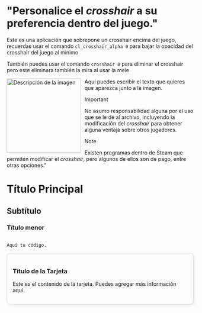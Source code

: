 # "Personalice el *crosshair* a su preferencia dentro del juego."
Este es una aplicación que sobrepone un crosshair encima del juego, recuerdas usar el comando `cl_crosshair_alpha 0`
para bajar la opacidad del crosshair del juego al minimo

También puedes usar el comando `crosshair 0` para eliminar el crosshair pero este eliminara también la mira al usar la mele 

<p>
  <img src="https://raw.githubusercontent.com/SalvadorDante/Left4Dead/main/target.png" alt="Descripción de la imagen" width="200" style="float: left; margin-right: 10px;" />
  Aquí puedes escribir el texto que quieres que aparezca junto a la imagen.
</p>

> [!IMPORTANT]
> No asumo responsabilidad alguna por el uso que se le dé al archivo, incluyendo la modificación del *crosshair* para obtener alguna ventaja sobre otros jugadores.

> [!NOTE]
> Existen programas dentro de Steam que permiten modificar el *crosshair*, pero algunos de ellos son de pago, entre otras opciones."

<h1>Título Principal</h1>
<h2>Subtítulo</h2>
<h3>Título menor</h3>

<pre><code>
Aquí tu código.
</code></pre>

<div style="border: 1px solid #ddd; padding: 15px; border-radius: 10px; box-shadow: 2px 2px 8px rgba(0, 0, 0, 0.1);">
  <h3>Título de la Tarjeta</h3>
  <p>Este es el contenido de la tarjeta. Puedes agregar más información aquí.</p>
</div>

